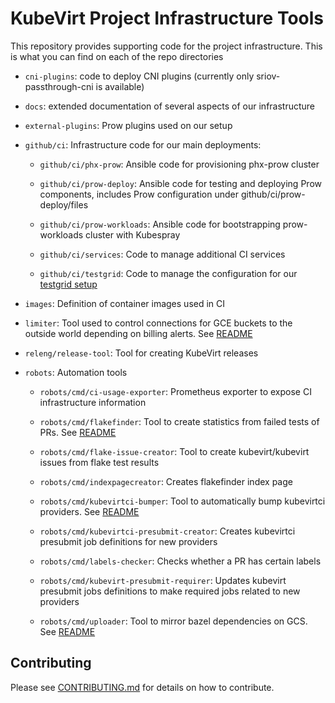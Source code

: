 # KubeVirt Project Infrastructure Tools

This repository provides supporting code for the project infrastructure. This is
what you can find on each of the repo directories

* `cni-plugins`: code to deploy CNI plugins (currently only sriov-passthrough-cni
is available)

* `docs`: extended documentation of several aspects of our infrastructure

* `external-plugins`: Prow plugins used on our setup

* `github/ci`: Infrastructure code for our main deployments:

  * `github/ci/phx-prow`: Ansible code for provisioning phx-prow cluster

  * `github/ci/prow-deploy`: Ansible code for testing and deploying Prow components,
  includes Prow configuration under github/ci/prow-deploy/files

  * `github/ci/prow-workloads`: Ansible code for bootstrapping prow-workloads cluster
  with Kubespray

  * `github/ci/services`: Code to manage additional CI services

  * `github/ci/testgrid`: Code to manage the configuration for our
  [testgrid setup](https://testgrid.k8s.io/kubevirt)

* `images`: Definition of container images used in CI

* `limiter`: Tool used to control connections for GCE buckets to the outside world
depending on billing alerts. See [README](limiter/README.md)

* `releng/release-tool`: Tool for creating KubeVirt releases

* `robots`: Automation tools

  * `robots/cmd/ci-usage-exporter`: Prometheus exporter to expose CI infrastructure
  information

  * `robots/cmd/flakefinder`: Tool to create statistics from failed tests of PRs.
  See [README](robots/flakefinder/README.md)

  * `robots/cmd/flake-issue-creator`: Tool to create kubevirt/kubevirt issues from
  flake test results

  * `robots/cmd/indexpagecreator`: Creates flakefinder index page

  * `robots/cmd/kubevirtci-bumper`: Tool to automatically bump kubevirtci providers.
  See [README](robots/kubevirtci-bumper/README.md)

  * `robots/cmd/kubevirtci-presubmit-creator`: Creates kubevirtci presubmit job
  definitions for new providers

  * `robots/cmd/labels-checker`: Checks whether a PR has certain labels

  * `robots/cmd/kubevirt-presubmit-requirer`: Updates kubevirt presubmit jobs
  definitions to make required jobs related to new providers

  * `robots/cmd/uploader`: Tool to mirror bazel dependencies on GCS. See
  [README](plugins/cmd/uploader/README.md)

## Contributing

Please see [CONTRIBUTING.md](CONTRIBUTING.md) for details on how to contribute.
